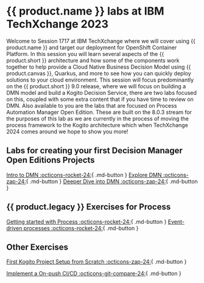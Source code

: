 # {{ product.name }} labs at IBM TechXchange 2023

Welcome to Session 1717 at IBM TechXchange where we will cover using {{ product.name }} and target our deployment for OpenShift Container Platform. In this session you will learn several aspects of the {{ product.short }} architecture and how some of the components work together to help provide a Cloud Native Business Decision Model using {{ product.canvas }}, Quarkus, and more to see how you can quickly deploy solutions to your cloud environment. This session will focus predominantly on the {{ product.short }} 9.0 release, where we will focus on building a DMN model and build a Kogito Decision Service, there are two labs focused on this, coupled with some extra content that if you have time to review on DMN. Also available to you are the labs that are focused on Process Automation Manager Open Edition. These are built on the 8.0.3 stream for the purposes of this lab as we are currently in the process of moving the process framework to the Kogito architecture which when TechXchange 2024 comes around we hope to show you more!

## Labs for creating your first Decision Manager Open Editions Projects


[Intro to DMN :octicons-rocket-24:](../03_dmn/introduction.md){ .md-button }
[Explore DMN :octicons-zap-24:](../03_dmn/intermediate-lab-intro.md){ .md-button }
[Deeper Dive into DMN :octicons-zap-24:](../03_dmn/advanced-lab-intro.md){ .md-button }


## {{ product.legacy }} Exercises for Process

[Getting started with Process :octicons-rocket-24:](guided_exercises/04_order_management/01_try-order-management-app.md){ .md-button }
[Event-driven processes :octicons-rocket-24:](guided_exercises/05_bam_kafka/00_introduction.md){ .md-button }

## Other Exercises

[First Kogito Project Setup from Scratch :octicons-zap-24:](../01_getting_started/introduction.md){ .md-button }

[Implement a On-push CI/CD :octicons-git-compare-24:](../03c_CICD/introduction.md){ .md-button }

